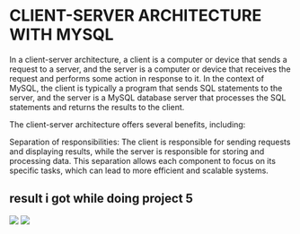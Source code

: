 # CLIENT-SERVER ARCHITECTURE WITH MYSQL 

In a client-server architecture, a client is a computer or device that sends a request to a server, and the server is a computer or device that receives the request and performs some action in response to it. In the context of MySQL, the client is typically a program that sends SQL statements to the server, and the server is a MySQL database server that processes the SQL statements and returns the results to the client.

The client-server architecture offers several benefits, including:

Separation of responsibilities: The client is responsible for sending requests and displaying results, while the server is responsible for storing and processing data. This separation allows each component to focus on its specific tasks, which can lead to more efficient and scalable systems.

## result i got while doing project 5
![](./project5/image/1.png)
![](./project5/image/4.png)
